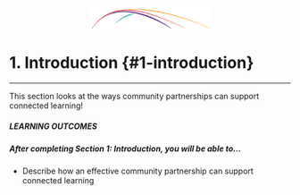 <div style="text-align:center"><img src="/1_introduction/Connectedlib-Logo-Graph.png"></div>

# 1\. Introduction {#1-introduction}
<hr>

This section looks at the ways community partnerships can support connected learning!

<div class="table-format"><span class="title"><h5>LEARNING OUTCOMES</h5></span><h5>After completing Section 1: Introduction, you will be able to...</h5><ul><li>Describe how an effective community partnership can support connected learning</li></ul>
</div>




